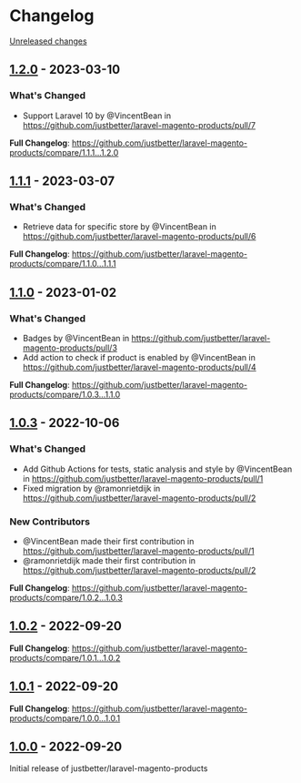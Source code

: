 # Changelog 

[Unreleased changes](https://github.com/justbetter/laravel-magento-products/compare/1.2.0...main)
## [1.2.0](https://github.com/justbetter/laravel-magento-products/releases/tag/1.2.0) - 2023-03-10

### What's Changed
* Support Laravel 10 by @VincentBean in https://github.com/justbetter/laravel-magento-products/pull/7


**Full Changelog**: https://github.com/justbetter/laravel-magento-products/compare/1.1.1...1.2.0

## [1.1.1](https://github.com/justbetter/laravel-magento-products/releases/tag/1.1.1) - 2023-03-07

### What's Changed
* Retrieve data for specific store by @VincentBean in https://github.com/justbetter/laravel-magento-products/pull/6


**Full Changelog**: https://github.com/justbetter/laravel-magento-products/compare/1.1.0...1.1.1

## [1.1.0](https://github.com/justbetter/laravel-magento-products/releases/tag/1.1.0) - 2023-01-02

### What's Changed
* Badges by @VincentBean in https://github.com/justbetter/laravel-magento-products/pull/3
* Add action to check if product is enabled by @VincentBean in https://github.com/justbetter/laravel-magento-products/pull/4


**Full Changelog**: https://github.com/justbetter/laravel-magento-products/compare/1.0.3...1.1.0

## [1.0.3](https://github.com/justbetter/laravel-magento-products/releases/tag/1.0.3) - 2022-10-06

### What's Changed
* Add Github Actions for tests, static analysis and style  by @VincentBean in https://github.com/justbetter/laravel-magento-products/pull/1
* Fixed migration by @ramonrietdijk in https://github.com/justbetter/laravel-magento-products/pull/2

### New Contributors
* @VincentBean made their first contribution in https://github.com/justbetter/laravel-magento-products/pull/1
* @ramonrietdijk made their first contribution in https://github.com/justbetter/laravel-magento-products/pull/2

**Full Changelog**: https://github.com/justbetter/laravel-magento-products/compare/1.0.2...1.0.3

## [1.0.2](https://github.com/justbetter/laravel-magento-products/releases/tag/1.0.2) - 2022-09-20

**Full Changelog**: https://github.com/justbetter/laravel-magento-products/compare/1.0.1...1.0.2

## [1.0.1](https://github.com/justbetter/laravel-magento-products/releases/tag/1.0.1) - 2022-09-20

**Full Changelog**: https://github.com/justbetter/laravel-magento-products/compare/1.0.0...1.0.1

## [1.0.0](https://github.com/justbetter/laravel-magento-products/releases/tag/1.0.0) - 2022-09-20

Initial release of justbetter/laravel-magento-products

